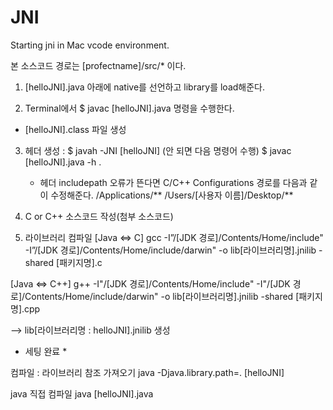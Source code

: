 # JNI
Starting jni in Mac vcode environment.

본 소스코드 경로는 [profectname]/src/* 이다.

1. [helloJNI].java 아래에 native를 선언하고 library를 load해준다.

2. Terminal에서 $ javac [helloJNI].java 명령을 수행한다.
- [helloJNI].class 파일 생성

3. 헤더 생성 : $ javah -JNI [helloJNI]
    (안 되면 다음 명령어 수행) $ javac [helloJNI].java -h .
    - 헤더 includepath 오류가 뜬다면 C/C++ Configurations 경로를 다음과 같이 수정해준다.
    /Applications/**
    /Users/[사용자 이름]/Desktop/**

4. C or C++ 소스코드 작성(첨부 소스코드)

5. 라이브러리 컴파일
[Java <=> C]
gcc -I”/[JDK 경로]/Contents/Home/include" -I”/[JDK 경로]/Contents/Home/include/darwin" -o lib[라이브러리명].jnilib -shared [패키지명].c

[Java <=> C++]
g++ -I"/[JDK 경로]/Contents/Home/include" -I"/[JDK 경로]/Contents/Home/include/darwin" -o lib[라이브러리명].jnilib -shared [패키지명].cpp

--> lib[라이브러리명 : helloJNI].jnilib 생성

* 세팅 완료 *

컴파일 : 라이브러리 참조 가져오기
java -Djava.library.path=. [helloJNI]

java 직접 컴파일
java [helloJNI].java 
